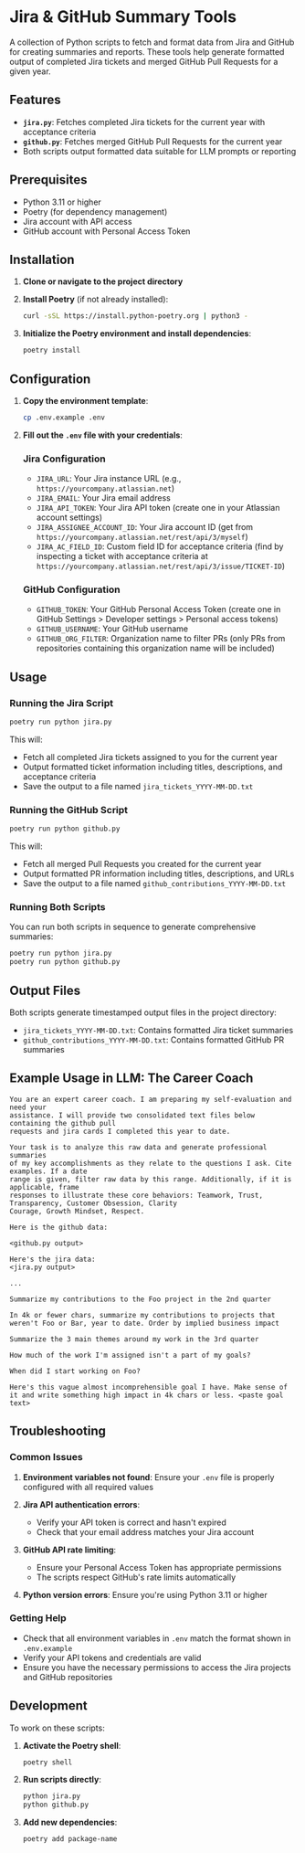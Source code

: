 # Jira & GitHub Summary Tools

A collection of Python scripts to fetch and format data from Jira and GitHub for creating summaries and reports. These tools help generate formatted output of completed Jira tickets and merged GitHub Pull Requests for a given year.

## Features

- **`jira.py`**: Fetches completed Jira tickets for the current year with acceptance criteria
- **`github.py`**: Fetches merged GitHub Pull Requests for the current year
- Both scripts output formatted data suitable for LLM prompts or reporting

## Prerequisites

- Python 3.11 or higher
- Poetry (for dependency management)
- Jira account with API access
- GitHub account with Personal Access Token

## Installation

1. **Clone or navigate to the project directory**

2. **Install Poetry** (if not already installed):

   ```bash
   curl -sSL https://install.python-poetry.org | python3 -
   ```

3. **Initialize the Poetry environment and install dependencies**:

   ```bash
   poetry install
   ```

## Configuration

1. **Copy the environment template**:

   ```bash
   cp .env.example .env
   ```

2. **Fill out the `.env` file with your credentials**:

   ### Jira Configuration

   - `JIRA_URL`: Your Jira instance URL (e.g., `https://yourcompany.atlassian.net`)
   - `JIRA_EMAIL`: Your Jira email address
   - `JIRA_API_TOKEN`: Your Jira API token (create one in your Atlassian account settings)
   - `JIRA_ASSIGNEE_ACCOUNT_ID`: Your Jira account ID (get from `https://yourcompany.atlassian.net/rest/api/3/myself`)
   - `JIRA_AC_FIELD_ID`: Custom field ID for acceptance criteria (find by inspecting a ticket with acceptance criteria at `https://yourcompany.atlassian.net/rest/api/3/issue/TICKET-ID`)

   ### GitHub Configuration

   - `GITHUB_TOKEN`: Your GitHub Personal Access Token (create one in GitHub Settings > Developer settings > Personal access tokens)
   - `GITHUB_USERNAME`: Your GitHub username
   - `GITHUB_ORG_FILTER`: Organization name to filter PRs (only PRs from repositories containing this organization name will be included)

## Usage

### Running the Jira Script

```bash
poetry run python jira.py
```

This will:

- Fetch all completed Jira tickets assigned to you for the current year
- Output formatted ticket information including titles, descriptions, and acceptance criteria
- Save the output to a file named `jira_tickets_YYYY-MM-DD.txt`

### Running the GitHub Script

```bash
poetry run python github.py
```

This will:

- Fetch all merged Pull Requests you created for the current year
- Output formatted PR information including titles, descriptions, and URLs
- Save the output to a file named `github_contributions_YYYY-MM-DD.txt`

### Running Both Scripts

You can run both scripts in sequence to generate comprehensive summaries:

```bash
poetry run python jira.py
poetry run python github.py
```

## Output Files

Both scripts generate timestamped output files in the project directory:

- `jira_tickets_YYYY-MM-DD.txt`: Contains formatted Jira ticket summaries
- `github_contributions_YYYY-MM-DD.txt`: Contains formatted GitHub PR summaries

## Example Usage in LLM: The Career Coach
```
You are an expert career coach. I am preparing my self-evaluation and need your
assistance. I will provide two consolidated text files below containing the github pull
requests and jira cards I completed this year to date.

Your task is to analyze this raw data and generate professional summaries
of my key accomplishments as they relate to the questions I ask. Cite examples. If a date
range is given, filter raw data by this range. Additionally, if it is applicable, frame
responses to illustrate these core behaviors: Teamwork, Trust, Transparency, Customer Obsession, Clarity
Courage, Growth Mindset, Respect.

Here is the github data: 

<github.py output>

Here's the jira data:
<jira.py output>

...
```

```Summarize my contributions to the Foo project in the 2nd quarter```

```In 4k or fewer chars, summarize my contributions to projects that weren't Foo or Bar, year to date. Order by implied business impact```

```Summarize the 3 main themes around my work in the 3rd quarter```

```How much of the work I'm assigned isn't a part of my goals?```

```When did I start working on Foo?```

```Here's this vague almost incomprehensible goal I have. Make sense of it and write something high impact in 4k chars or less. <paste goal text>```




## Troubleshooting

### Common Issues

1. **Environment variables not found**: Ensure your `.env` file is properly configured with all required values

2. **Jira API authentication errors**:
   - Verify your API token is correct and hasn't expired
   - Check that your email address matches your Jira account

3. **GitHub API rate limiting**:
   - Ensure your Personal Access Token has appropriate permissions
   - The scripts respect GitHub's rate limits automatically

4. **Python version errors**: Ensure you're using Python 3.11 or higher

### Getting Help

- Check that all environment variables in `.env` match the format shown in `.env.example`
- Verify your API tokens and credentials are valid
- Ensure you have the necessary permissions to access the Jira projects and GitHub repositories

## Development

To work on these scripts:

1. **Activate the Poetry shell**:

   ```bash
   poetry shell
   ```

2. **Run scripts directly**:

   ```bash
   python jira.py
   python github.py
   ```

3. **Add new dependencies**:

   ```bash
   poetry add package-name
   ```
